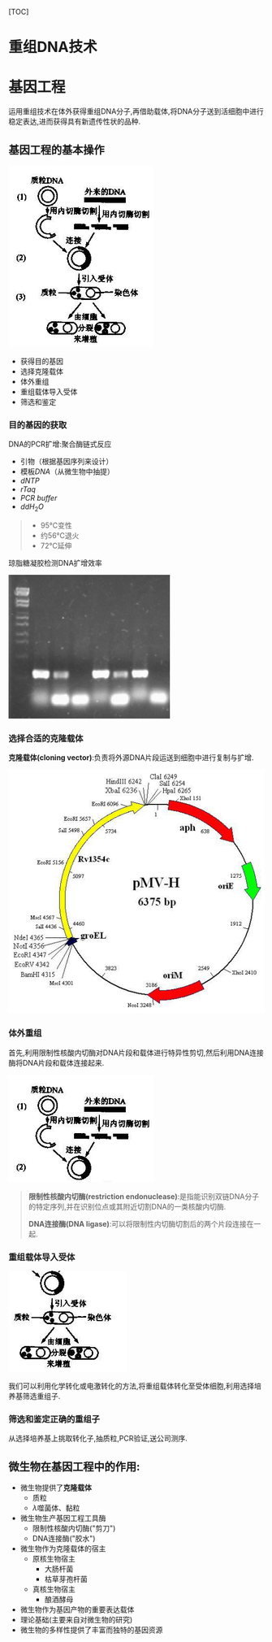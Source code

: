 [TOC]

# 重组DNA技术

# 基因工程

运用重组技术在体外获得重组DNA分子,再借助载体,将DNA分子送到活细胞中进行稳定表达,进而获得具有新遗传性状的品种.

## 基因工程的基本操作

![image-20210621003105649](image/image-20210621003105649.png)

+   获得目的基因
+   选择克隆载体
+   体外重组
+   重组载体导入受体
+   筛选和鉴定

### 目的基因的获取

DNA的PCR扩增:聚合酶链式反应

+   引物（根据基因序列来设计）
+   模板$DNA$（从微生物中抽提）
+   $dNTP$
+   $rTaq$
+   $PCR\ buffer$
+   $ddH_2O$

>+   95℃变性
>+   约56℃退火
>+   72℃延伸

琼脂糖凝胶检测DNA扩增效率

<img src="image/image-20210621003247976.png" alt="image-20210621003247976" style="zoom:67%;" />

### 选择合适的克隆载体

**克隆载体(cloning vector)**:负责将外源DNA片段运送到细胞中进行复制与扩增.

![image-20210621003324000](image/image-20210621003324000.png)

### 体外重组

首先,利用限制性核酸内切酶对DNA片段和载体进行特异性剪切,然后利用DNA连接酶将DNA片段和载体连接起来.

![image-20210621003348344](image/image-20210621003348344.png)

>**限制性核酸内切酶(restriction endonuclease)**:是指能识别双链DNA分子的特定序列,并在识别位点或其附近切割DNA的一类核酸内切酶.
>
>**DNA连接酶(DNA ligase)**:可以将限制性内切酶切割后的两个片段连接在一起.

### 重组载体导入受体

![image-20210621003432952](image/image-20210621003432952.png)

我们可以利用化学转化或电激转化的方法,将重组载体转化至受体细胞,利用选择培养基筛选重组子.

### 筛选和鉴定正确的重组子

从选择培养基上挑取转化子,抽质粒,PCR验证,送公司测序.

## 微生物在基因工程中的作用:

+   微生物提供了**克隆载体**
    +   质粒
    +   $\lambda$噬菌体、黏粒
+   微生物生产基因工程工具酶
    +   限制性核酸内切酶("剪刀")
    +   DNA连接酶("胶水")
+   微生物作为克隆载体的宿主
    +   原核生物宿主
        +   大肠杆菌
        +   枯草芽孢杆菌
    +   真核生物宿主
        +   酿酒酵母
+   微生物作为基因产物的重要表达载体
+   理论基础(主要来自对微生物的研究)
+   微生物的多样性提供了丰富而独特的基因资源

